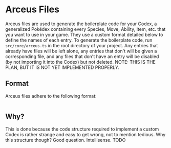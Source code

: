 # Arceus Files
Arceus files are used to generate the boilerplate code for your Codex, a generalized Pokédex containing every Species, Move, Ability, Item, etc. that you want to use in your game. They use a custom format detailed below to define the names of each entry. To generate the boilerplate code, run `src/core/arceus.ts` in the root directory of your project. Any entries that already have files will be left alone, any entries that don't will be given a corresponding file, and any files that don't have an entry will be disabled (by not importing it into the Codex) but not deleted. NOTE: THIS IS THE PLAN, BUT IT IS NOT YET IMPLEMENTED PROPERLY.

## Format
Arceus files adhere to the following format:
```
```

## Why?
This is done because the code structure required to implement a custom Codex is rather strange and easy to get wrong, not to mention tedious. Why this structure though? Good question. Intellisense. TODO